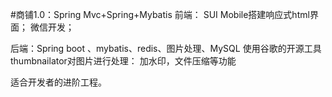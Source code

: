 #商铺1.0：Spring Mvc+Spring+Mybatis
前端：
SUI Mobile搭建响应式html界面；
微信开发；

后端：Spring boot 、mybatis、redis、图片处理、MySQL
使用谷歌的开源工具thumbnailator对图片进行处理：
加水印，文件压缩等功能

适合开发者的进阶工程。
